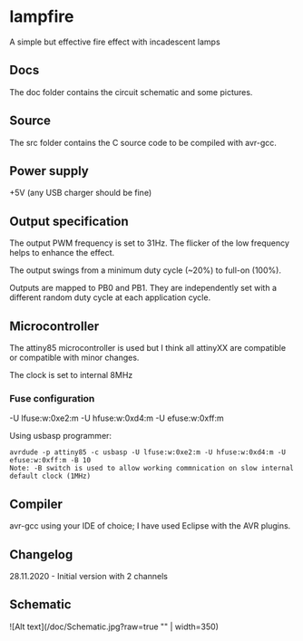 # lampfire
A simple but effective fire effect with incadescent lamps

## Docs
The doc folder contains the circuit schematic and some pictures.

## Source
The src folder contains the C source code to be compiled with avr-gcc.

## Power supply
+5V (any USB charger should be fine)

## Output specification
The output PWM frequency is set to 31Hz. The flicker of the low frequency helps to enhance the effect.

The output swings from a minimum duty cycle (~20%) to full-on (100%).

Outputs are mapped to PB0 and PB1. They are independently set with a different random duty cycle at each application cycle.

## Microcontroller
The attiny85 microcontroller is used but I think all attinyXX are compatible or compatible with minor changes.

The clock is set to internal 8MHz

### Fuse configuration
-U lfuse:w:0xe2:m -U hfuse:w:0xd4:m -U efuse:w:0xff:m

Using usbasp programmer:

    avrdude -p attiny85 -c usbasp -U lfuse:w:0xe2:m -U hfuse:w:0xd4:m -U efuse:w:0xff:m -B 10
    Note: -B switch is used to allow working commnication on slow internal default clock (1MHz)

## Compiler
avr-gcc
using your IDE of choice; I have used Eclipse with the AVR plugins.

## Changelog
28.11.2020 - Initial version with 2 channels

## Schematic

![Alt text](/doc/Schematic.jpg?raw=true "" | width=350)
